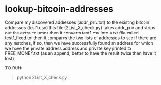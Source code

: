 # lookup-bitcoin-addresses

Compare my discovered addresses (addr_priv.txt) to the existing bitcoin addresses (test1.csv)
this file (2List_X_check.py) takes addr_priv and strips out the extra columns
then it converts test1.csv into a txt file called test1_fixed.txt
then it compares the two lists of addresses to see if there are any matches,
if so, then we have successfully found an address for which we have the private address
address and private key printed to FREE_MONEY.txt (as an append, better to have the result twice than have it lost)

TO RUN:

> python 2List_X_check.py
 
